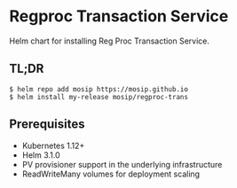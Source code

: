# Regproc Transaction Service

Helm chart for installing Reg Proc Transaction Service.

## TL;DR

```console
$ helm repo add mosip https://mosip.github.io
$ helm install my-release mosip/regproc-trans
```
## Prerequisites

- Kubernetes 1.12+
- Helm 3.1.0
- PV provisioner support in the underlying infrastructure
- ReadWriteMany volumes for deployment scaling


